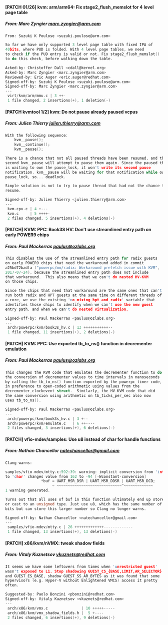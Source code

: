 #### [PATCH 01/26] kvm: arm/arm64: Fix stage2_flush_memslot for 4 level page table
##### From: Marc Zyngier <marc.zyngier@arm.com>

```c
From: Suzuki K Poulose <suzuki.poulose@arm.com>

So far we have only supported 3 level page table with fixed IPA of
40bits, where PUD is folded. With 4 level page tables, we need
to check if the PUD entry is valid or not. Fix stage2_flush_memslot()
to do this check, before walking down the table.

Acked-by: Christoffer Dall <cdall@kernel.org>
Acked-by: Marc Zyngier <marc.zyngier@arm.com>
Reviewed-by: Eric Auger <eric.auger@redhat.com>
Signed-off-by: Suzuki K Poulose <suzuki.poulose@arm.com>
Signed-off-by: Marc Zyngier <marc.zyngier@arm.com>
---
 virt/kvm/arm/mmu.c | 3 ++-
 1 file changed, 2 insertions(+), 1 deletion(-)

```
#### [PATCH kvmtool 1/2] kvm: Do not pause already paused vcpus
##### From: Julien Thierry <julien.thierry@arm.com>

```c
With the following sequence:
	kvm__pause();
	kvm__continue();
	kvm__pause();

There is a chance that not all paused threads have been resumed, and the
second kvm__pause will attempt to pause them again. Since the paused thread
is waiting to own the pause_lock, it won't write its second pause
notification. kvm__pause will be waiting for that notification while owning
pause_lock, so... deadlock.

Simple solution is not to try to pause thread that had not the chance to
resume.

Signed-off-by: Julien Thierry <julien.thierry@arm.com>
---
 kvm-cpu.c | 4 +---
 kvm.c     | 5 ++++-
 2 files changed, 5 insertions(+), 4 deletions(-)

```
#### [PATCH] KVM: PPC: Book3S HV: Don't use streamlined entry path on early POWER9 chips
##### From: Paul Mackerras <paulus@ozlabs.org>

```c
This disables the use of the streamlined entry path for radix guests
on early POWER9 chips that need the workaround added in commit
a25bd72badfa ("powerpc/mm/radix: Workaround prefetch issue with KVM",
2017-07-24), because the streamlined entry path does not include
that workaround.  This also means that we can't do nested HV-KVM
on those chips.

Since the chips that need that workaround are the same ones that can't
run both radix and HPT guests at the same time on different threads of
a core, we use the existing 'no_mixing_hpt_and_radix' variable that
identifies those chips to identify when we can't use the new guest
entry path, and when we can't do nested virtualization.

Signed-off-by: Paul Mackerras <paulus@ozlabs.org>
---
 arch/powerpc/kvm/book3s_hv.c | 13 +++++++++++--
 1 file changed, 11 insertions(+), 2 deletions(-)

```
#### [PATCH] KVM: PPC: Use exported tb_to_ns() function in decrementer emulation
##### From: Paul Mackerras <paulus@ozlabs.org>

```c
This changes the KVM code that emulates the decrementer function to do
the conversion of decrementer values to time intervals in nanoseconds
by calling the tb_to_ns() function exported by the powerpc timer code,
in preference to open-coded arithmetic using values from the
decrementer_clockevent struct.  Similarly, the HV-KVM code that did
the same conversion using arithmetic on tb_ticks_per_sec also now
uses tb_to_ns().

Signed-off-by: Paul Mackerras <paulus@ozlabs.org>
---
 arch/powerpc/kvm/book3s_hv.c | 3 +--
 arch/powerpc/kvm/emulate.c   | 6 ++----
 2 files changed, 3 insertions(+), 6 deletions(-)

```
#### [PATCH] vfio-mdev/samples: Use u8 instead of char for handle functions
##### From: Nathan Chancellor <natechancellor@gmail.com>

```c
Clang warns:

samples/vfio-mdev/mtty.c:592:39: warning: implicit conversion from 'int'
to 'char' changes value from 162 to -94 [-Wconstant-conversion]
                *buf = UART_MSR_DSR | UART_MSR_DDSR | UART_MSR_DCD;
                     ~ ~~~~~~~~~~~~~~~~~~~~~~~~~~~~~^~~~~~~~~~~~~~
1 warning generated.

Turns out that all uses of buf in this function ultimately end up stored
or cast to an unsigned type. Just use u8, which has the same number of
bits but can store this larger number so Clang no longer warns.

Signed-off-by: Nathan Chancellor <natechancellor@gmail.com>
---
 samples/vfio-mdev/mtty.c | 26 +++++++++++++-------------
 1 file changed, 13 insertions(+), 13 deletions(-)

```
#### [PATCH] x86/kvm/nVMX: tweak shadow fields
##### From: Vitaly Kuznetsov <vkuznets@redhat.com>

```c
It seems we have some leftovers from times when 'unrestricted guest'
wasn't exposed to L1. Stop shadowing GUEST_CS_{BASE,LIMIT,AR_SELECTOR}
and GUEST_ES_BASE, shadow GUEST_SS_AR_BYTES as it was found that some
hypervisors (e.g. Hyper-V without Enlightened VMCS) access it pretty
often.

Suggested-by: Paolo Bonzini <pbonzini@redhat.com>
Signed-off-by: Vitaly Kuznetsov <vkuznets@redhat.com>
---
 arch/x86/kvm/vmx.c               | 10 +++++-----
 arch/x86/kvm/vmx_shadow_fields.h |  5 +----
 2 files changed, 6 insertions(+), 9 deletions(-)

```
